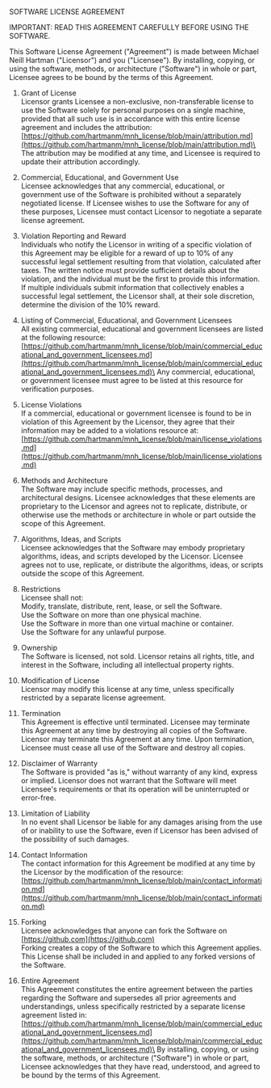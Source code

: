 SOFTWARE LICENSE AGREEMENT

IMPORTANT: READ THIS AGREEMENT CAREFULLY BEFORE USING THE SOFTWARE.

This Software License Agreement ("Agreement") is made between Michael Neill Hartman ("Licensor") and you ("Licensee"). By installing, copying, or using the software, methods, or architecture ("Software") in whole or part, Licensee agrees to be bound by the terms of this Agreement.

1. Grant of License\
Licensor grants Licensee a non-exclusive, non-transferable license to use the Software solely for personal purposes on a single machine, provided that all such use is in accordance with this entire license agreement and includes the attribution:\
[https://github.com/hartmanm/mnh_license/blob/main/attribution.md](https://github.com/hartmanm/mnh_license/blob/main/attribution.md)\
The attribution may be modified at any time, and Licensee is required to update their attribution accordingly.

2. Commercial, Educational, and Government Use\
Licensee acknowledges that any commercial, educational, or government use of the Software is prohibited without a separately negotiated license. If Licensee wishes to use the Software for any of these purposes, Licensee must contact Licensor to negotiate a separate license agreement.

3. Violation Reporting and Reward\
Individuals who notify the Licensor in writing of a specific violation of this Agreement may be eligible for a reward of up to 10% of any successful legal settlement resulting from that violation, calculated after taxes. The written notice must provide sufficient details about the violation, and the individual must be the first to provide this information. If multiple individuals submit information that collectively enables a successful legal settlement, the Licensor shall, at their sole discretion, determine the division of the 10% reward.

4. Listing of  Commercial, Educational, and Government Licensees\
All existing commercial, educational and government licensees are listed at the following resource:\
[https://github.com/hartmanm/mnh_license/blob/main/commercial_educational_and_government_licensees.md](https://github.com/hartmanm/mnh_license/blob/main/commercial_educational_and_government_licensees.md)\
Any commercial, educational, or government licensee must agree to be listed at this resource for verification purposes.

5. License Violations\
If a commercial, educational or government licensee is found to be in violation of this Agreement by the Licensor, they agree that their information may be added to a violations resource at:\
[https://github.com/hartmanm/mnh_license/blob/main/license_violations.md](https://github.com/hartmanm/mnh_license/blob/main/license_violations.md)

6. Methods and Architecture\
The Software may include specific methods, processes, and architectural designs. Licensee acknowledges that these elements are proprietary to the Licensor and agrees not to replicate, distribute, or otherwise use the methods or architecture in whole or part outside the scope of this Agreement.

7. Algorithms, Ideas, and Scripts\
Licensee acknowledges that the Software may embody proprietary algorithms, ideas, and scripts developed by the Licensor. Licensee agrees not to use, replicate, or distribute the algorithms, ideas, or scripts outside the scope of this Agreement.

8. Restrictions\
Licensee shall not:\
Modify, translate, distribute, rent, lease, or sell the Software.\
Use the Software on more than one physical machine.\
Use the Software in more than one virtual machine or container.\
Use the Software for any unlawful purpose.

9. Ownership\
The Software is licensed, not sold. Licensor retains all rights, title, and interest in the Software, including all intellectual property rights.

10. Modification of License\
Licensor may modify this license at any time, unless specifically restricted by a separate license agreement.

11. Termination\
This Agreement is effective until terminated. Licensee may terminate this Agreement at any time by destroying all copies of the Software. Licensor may terminate this Agreement at any time. Upon termination, Licensee must cease all use of the Software and destroy all copies.

12. Disclaimer of Warranty\
The Software is provided "as is," without warranty of any kind, express or implied. Licensor does not warrant that the Software will meet Licensee's requirements or that its operation will be uninterrupted or error-free.

13. Limitation of Liability\
In no event shall Licensor be liable for any damages arising from the use of or inability to use the Software, even if Licensor has been advised of the possibility of such damages.

14. Contact Information\
The contact information for this Agreement be modified at any time by the Licensor by the modification of the resource:\
[https://github.com/hartmanm/mnh_license/blob/main/contact_information.md](https://github.com/hartmanm/mnh_license/blob/main/contact_information.md)

15. Forking\
Licensee acknowledges that anyone can fork the Software on [https://github.com](https://github.com) \
Forking creates a copy of the Software to which this Agreement applies. This License shall be included in and applied to any forked versions of the Software.

16. Entire Agreement\
This Agreement constitutes the entire agreement between the parties regarding the Software and supersedes all prior agreements and understandings, unless specifically restricted by a separate license agreement listed in: \
[https://github.com/hartmanm/mnh_license/blob/main/commercial_educational_and_government_licensees.md](https://github.com/hartmanm/mnh_license/blob/main/commercial_educational_and_government_licensees.md)\
By installing, copying, or using the software, methods, or architecture ("Software") in whole or part, Licensee acknowledges that they have read, understood, and agreed to be bound by the terms of this Agreement.